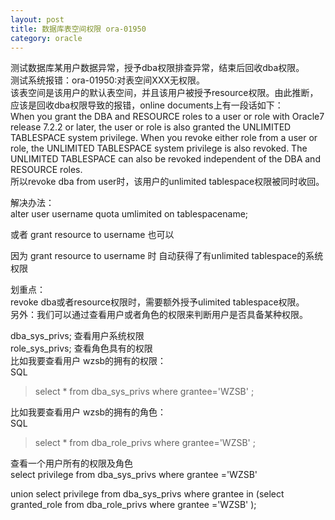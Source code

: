 ```yaml
---
layout: post
title: 数据库表空间权限 ora-01950
category: oracle
---
```

测试数据库某用户数据异常，授予dba权限排查异常，结束后回收dba权限。  
测试系统报错：ora-01950:对表空间XXX无权限。  
该表空间是该用户的默认表空间，并且该用户被授予resource权限。由此推断，应该是回收dba权限导致的报错，online documents上有一段话如下：  
When you grant the DBA and RESOURCE roles to a user or role with Oracle7 release 7.2.2 or later, the user or role is also granted the UNLIMITED TABLESPACE system privilege. When you revoke either role from a user or role, the UNLIMITED TABLESPACE system privilege is also revoked. The UNLIMITED TABLESPACE can also be revoked independent of the DBA and RESOURCE roles.  
所以revoke dba from user时，该用户的unlimited tablespace权限被同时收回。  

解决办法：  
alter user username quota umlimited  on  tablespacename;  

或者  grant  resource to username 也可以  

因为 grant resource to username 时 自动获得了有unlimited tablespace的系统权限  

划重点：  
revoke dba或者resource权限时，需要额外授予ulimited tablespace权限。    
另外：我们可以通过查看用户或者角色的权限来判断用户是否具备某种权限。

dba\_sys\_privs;  查看用户系统权限  
role\_sys\_privs; 查看角色具有的权限  
比如我要查看用户 wzsb的拥有的权限：  
SQL
> select * from dba_sys_privs where grantee='WZSB'
;

比如我要查看用户 wzsb的拥有的角色：  
SQL
> select * from dba_role_privs where grantee='WZSB'
;

查看一个用户所有的权限及角色  
select privilege from dba_sys_privs where grantee
='WZSB'

union
select privilege from dba_sys_privs where grantee in 
(select granted_role from dba_role_privs where grantee
='WZSB' ); 

